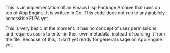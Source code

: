 This is an implementation of an Emacs Lisp Package Archive that runs on top of App Engine.  It is written in Go.   This code does not run to any publicly accessible ELPA yet.

This is very basic at the moment.  It has no concept of user permissions, and requires users to enter in their own metadata, instead of parsing it from the file.  Because of this, it isn't yet ready for general usage on App Engine yet.